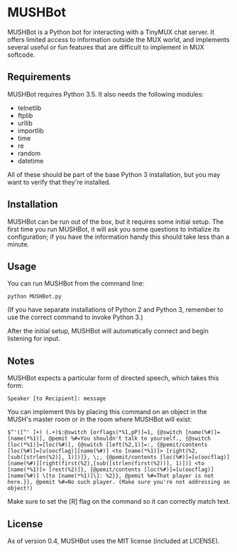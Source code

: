 # MUSHBot
MUSHBot is a Python bot for interacting with a TinyMUX chat server. It offers limited access to information outside the MUX world, and implements several useful or fun features that are difficult to implement in MUX softcode.

## Requirements

MUSHBot requires Python 3.5. It also needs the following modules:
* telnetlib
* ftplib
* urllib
* importlib
* time
* re
* random
* datetime

All of these should be part of the base Python 3 installation, but you may want to verify that they're installed.

## Installation

MUSHBot can be run out of the box, but it requires some initial setup. The first time you run MUSHBot, it will ask you some questions to initialize its configuration; if you have the information handy this should take less than a minute.

## Usage

You can run MUSHBot from the command line:

    python MUSHBot.py

(If you have separate installations of Python 2 and Python 3, remember to use the correct command to invoke Python 3.)

After the initial setup, MUSHBot will automatically connect and begin listening for input.

## Notes

MUSHBot expects a particular form of directed speech, which takes this form:

    Speaker [to Recipient]: message

You can implement this by placing this command on an object in the MUSH's master room or in the room where MUSHBot will exist:

    $^'([^' ]+) (.+)$:@switch [orflags(*%1,pP)]=1, {@switch [name(%#)]=[name(*%1)], @pemit %#=You shouldn't talk to yourself., {@switch [loc(*%1)]=[loc(%#)], {@switch [left(%2,1)]=:, {@pemit/contents [loc(%#)]=[u(oocflag)][name(%#)] <to [name(*%1)]> [right(%2,[sub([strlen(%2)], 1)])]}, \;, {@pemit/contents [loc(%#)]=[u(oocflag)][name(%#)][right(first(%2),[sub([strlen(first(%2))], 1)])] <to [name(*%1)]> [rest(%2)]}, {@pemit/contents [loc(%#)]=[u(oocflag)][name(%#)] \[to [name(*%1)]\]: %2}}, @pemit %#=That player is not here.}}, @pemit %#=No such player. (Make sure you're not addressing an object!)

Make sure to set the [R] flag on the command so it can correctly match text.

## License

As of version 0.4, MUSHBot uses the MIT license (included at LICENSE).
